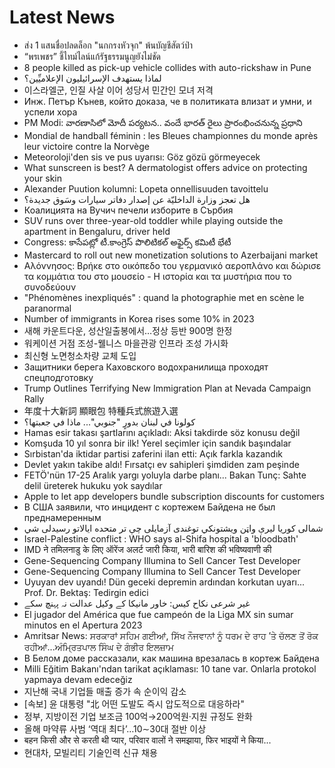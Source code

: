 # Latest News
-  ส่ง 1 แสนชื่อปลดล็อก "นกกรงหัวจุก" พ้นบัญชีสัตว์ป่า
-  “พรเพชร” ชี้ไทม์ไลน์แก้รัฐธรรมนูญยังไม่ชัด
-  8 people killed as pick-up vehicle collides with auto-rickshaw in Pune
-  لماذا يستهدف الإسرائيليون الإعلاميِّين؟
-  이스라엘군, 인질 사살 이어 성당서 민간인 모녀 저격
-  Инж. Петър Кънев, който доказа, че в политиката влизат и умни, и успели хора
-  PM Modi: వారణాసిలో మోదీ పర్యటన.. వందే భారత్ రైలు ప్రారంభించనున్న ప్రధాని
-  Mondial de handball féminin : les Bleues championnes du monde après leur victoire contre la Norvège
-  Meteoroloji'den sis ve pus uyarısı: Göz gözü görmeyecek
-  What sunscreen is best? A dermatologist offers advice on protecting your skin
-  Alexander Puution kolumni: Lopeta onnellisuuden tavoittelu
-  هل تعجز وزارة الداخليّة عن إصدار دفاتر سيارات وسَوق جديدة؟
-  Коалицията на Вучич печели изборите в Сърбия
-  SUV runs over three-year-old toddler while playing outside the apartment in Bengaluru, driver held
-  Congress: కాసేపట్లో టీ.కాంగ్రెస్ పొలిటికల్ అఫైర్స్ కమిటీ భేటీ
-  Mastercard to roll out new monetization solutions to Azerbaijani market
-  Αλόννησος: Βρήκε στο οικόπεδο του γερμανικό αεροπλάνο και δώρισε τα κομμάτια του στο μουσείο - Η ιστορία και τα μυστήρια που το συνοδεύουν
-  "Phénomènes inexpliqués" : quand la photographie met en scène le paranormal
-  Number of immigrants in Korea rises some 10% in 2023
-  새해 카운트다운, 성산일출봉에서…정상 등반 900명 한정
-  워케이션 거점 조성-웰니스 마을관광 인프라 조성 가시화
-  최신형 노면청소차량 교체 도입
-  Защитники берега Каховского водохранилища проходят спецподготовку
-  Trump Outlines Terrifying New Immigration Plan at Nevada Campaign Rally
-  年度十大新詞 顯眼包 特種兵式旅遊入選
-  كولونا في لبنان بدورٍ "جنوبي"... ماذا في جعبتها؟
-  Hamas esir takası şartlarını açıkladı: Aksi takdirde söz konusu değil
-  Komşuda 10 yıl sonra bir ilk! Yerel seçimler için sandık başındalar
-  Sırbistan'da iktidar partisi zaferini ilan etti: Açık farkla kazandık
-  Devlet yakın takibe aldı! Fırsatçı ev sahipleri şimdiden zam peşinde
-  FETÖ'nün 17-25 Aralık yargı yoluyla darbe planı... Bakan Tunç: Sahte delil üreterek hukuku yok saydılar
-  Apple to let app developers bundle subscription discounts for customers
-  В США заявили, что инцидент с кортежем Байдена не был преднамеренным
-  شمالی کوریا لیرې واټن ویشتونکي توغندی آزمایلی چې تر متحده ایالاتو رسیدلی شي
-  Israel-Palestine conflict : WHO says al-Shifa hospital a 'bloodbath'
-  IMD ने तमिलनाडु के लिए ऑरेंज अलर्ट जारी किया, भारी बारिश की भविष्यवाणी की
-  Gene-Sequencing Company Illumina to Sell Cancer Test Developer
-  Gene-Sequencing Company Illumina to Sell Cancer Test Developer
-  Uyuyan dev uyandı! Dün geceki depremin ardından korkutan uyarı... Prof. Dr. Bektaş: Tedirgin edici
-  غیر شرعی نکاح کیس: خاور مانیکا کے وکیل عدالت نہ پہنچ سکے
-  El jugador del América que fue campeón de la Liga MX sin sumar minutos en el Apertura 2023
-  Amritsar News: ਸਰਕਾਰਾਂ ਸਹਿਮ ਗਈਆਂ, ਸਿੱਖ ਨੌਜਵਾਨਾਂ ਨੂੰ ਧਰਮ ਦੇ ਰਾਹ ’ਤੇ ਚੱਲਣ ਤੋਂ ਰੋਕ ਰਹੀਆਂ...ਅੰਮ੍ਰਿਤਪਾਲ ਸਿੰਘ ਦੇ ਗੰਭੀਰ ਇਲਜ਼ਾਮ
-  В Белом доме рассказали, как машина врезалась в кортеж Байдена
-  Milli Eğitim Bakanı'ndan tarikat açıklaması: 10 tane var. Onlarla protokol yapmaya devam edeceğiz
-  지난해 국내 기업들 매출 증가 속 순이익 감소
-  [속보] 윤 대통령 "北 어떤 도발도 즉시 압도적으로 대응하라"
-  정부, 지방이전 기업 보조금 100억→200억원·지원 규정도 완화
-  올해 마약류 사범 ‘역대 최다’…10∼30대 절반 이상
-  बहन किसी और से करती थी प्‍यार, परिवार वालों ने समझाया, फिर भाइयों ने किया...
-  현대차, 모빌리티 기술인력 신규 채용
